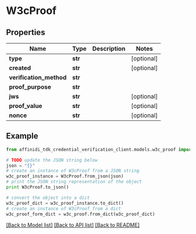# W3cProof

## Properties

| Name                    | Type    | Description | Notes      |
| ----------------------- | ------- | ----------- | ---------- |
| **type**                | **str** |             | [optional] |
| **created**             | **str** |             | [optional] |
| **verification_method** | **str** |             |
| **proof_purpose**       | **str** |             |
| **jws**                 | **str** |             | [optional] |
| **proof_value**         | **str** |             | [optional] |
| **nonce**               | **str** |             | [optional] |

## Example

```python
from affinidi_tdk_credential_verification_client.models.w3c_proof import W3cProof

# TODO update the JSON string below
json = "{}"
# create an instance of W3cProof from a JSON string
w3c_proof_instance = W3cProof.from_json(json)
# print the JSON string representation of the object
print W3cProof.to_json()

# convert the object into a dict
w3c_proof_dict = w3c_proof_instance.to_dict()
# create an instance of W3cProof from a dict
w3c_proof_form_dict = w3c_proof.from_dict(w3c_proof_dict)
```

[[Back to Model list]](../README.md#documentation-for-models) [[Back to API list]](../README.md#documentation-for-api-endpoints) [[Back to README]](../README.md)
